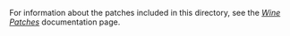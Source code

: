 For information about the patches included in this directory, see the [*Wine Patches*](../docs/patches.md) documentation page.
